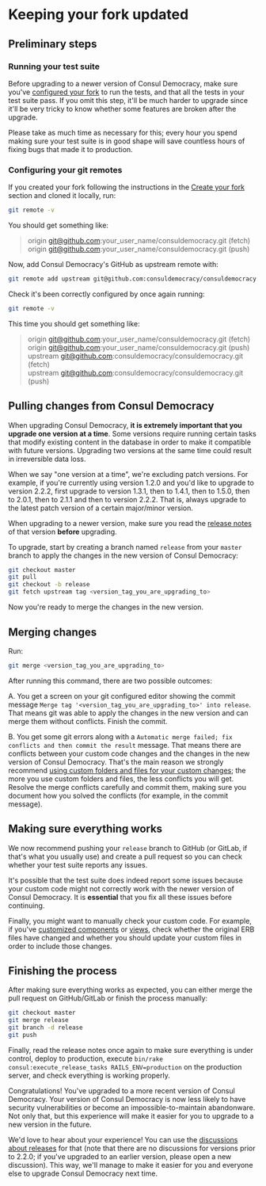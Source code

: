 # Keeping your fork updated

## Preliminary steps

### Running your test suite

Before upgrading to a newer version of Consul Democracy, make sure you've [configured your fork](configuration.md) to run the tests, and that all the tests in your test suite pass. If you omit this step, it'll be much harder to upgrade since it'll be very tricky to know whether some features are broken after the upgrade.

Please take as much time as necessary for this; every hour you spend making sure your test suite is in good shape will save countless hours of fixing bugs that made it to production.

### Configuring your git remotes

If you created your fork following the instructions in the [Create your fork](create.md) section and cloned it locally, run:

```bash
git remote -v
```

You should get something like:

> origin  git@github.com:your_user_name/consuldemocracy.git (fetch)\
> origin  git@github.com:your_user_name/consuldemocracy.git (push)

Now, add Consul Democracy's GitHub as upstream remote with:

```bash
git remote add upstream git@github.com:consuldemocracy/consuldemocracy.git
```

Check it's been correctly configured by once again running:

```bash
git remote -v
```

This time you should get something like:

> origin  git@github.com:your_user_name/consuldemocracy.git (fetch)\
> origin  git@github.com:your_user_name/consuldemocracy.git (push)\
> upstream  git@github.com:consuldemocracy/consuldemocracy.git (fetch)\
> upstream  git@github.com:consuldemocracy/consuldemocracy.git (push)

## Pulling changes from Consul Democracy

When upgrading Consul Democracy, **it is extremely important that you upgrade one version at a time**. Some versions require running certain tasks that modify existing content in the database in order to make it compatible with future versions. Upgrading two versions at the same time could result in irreversible data loss.

When we say "one version at a time", we're excluding patch versions. For example, if you're currently using version 1.2.0 and you'd like to upgrade to version 2.2.2, first upgrade to version 1.3.1, then to 1.4.1, then to 1.5.0, then to 2.0.1, then to 2.1.1 and then to version 2.2.2. That is, always upgrade to the latest patch version of a certain major/minor version.

When upgrading to a newer version, make sure you read the [release notes](https://github.com/consuldemocracy/consuldemocracy/releases) of that version **before** upgrading.

To upgrade, start by creating a branch named `release` from your `master` branch to apply the changes in the new version of Consul Democracy:

```bash
git checkout master
git pull
git checkout -b release
git fetch upstream tag <version_tag_you_are_upgrading_to>
```

Now you're ready to merge the changes in the new version.

## Merging changes

Run:

```bash
git merge <version_tag_you_are_upgrading_to>
```

After running this command, there are two possible outcomes:

A. You get a screen on your git configured editor showing the commit message `Merge tag '<version_tag_you_are_upgrading_to>' into release`. That means git was able to apply the changes in the new version and can merge them without conflicts. Finish the commit.

B. You get some git errors along with a `Automatic merge failed; fix conflicts and then commit the result` message. That means there are conflicts between your custom code changes and the changes in the new version of Consul Democracy. That's the main reason we strongly recommend [using custom folders and files for your custom changes](../customization/introduction.md); the more you use custom folders and files, the less conflicts you will get. Resolve the merge conflicts carefully and commit them, making sure you document how you solved the conflicts (for example, in the commit message).

## Making sure everything works

We now recommend pushing your `release` branch to GitHub (or GitLab, if that's what you usually use) and create a pull request so you can check whether your test suite reports any issues.

It's possible that the test suite does indeed report some issues because your custom code might not correctly work with the newer version of Consul Democracy. It is **essential** that you fix all these issues before continuing.

Finally, you might want to manually check your custom code. For example, if you've [customized components](../customization/components.md) or [views](../customization/views.md), check whether the original ERB files have changed and whether you should update your custom files in order to include those changes.

## Finishing the process

After making sure everything works as expected, you can either merge the pull request on GitHub/GitLab or finish the process manually:

```bash
git checkout master
git merge release
git branch -d release
git push
```

Finally, read the release notes once again to make sure everything is under control, deploy to production, execute `bin/rake consul:execute_release_tasks RAILS_ENV=production` on the production server, and check everything is working properly.

Congratulations! You've upgraded to a more recent version of Consul Democracy. Your version of Consul Democracy is now less likely to have security vulnerabilities or become an impossible-to-maintain abandonware. Not only that, but this experience will make it easier for you to upgrade to a new version in the future.

We'd love to hear about your experience! You can use the [discussions about releases](https://github.com/consuldemocracy/consuldemocracy/discussions/categories/releases) for that (note that there are no discussions for versions prior to 2.2.0; if you've upgraded to an earlier version, please open a new discussion). This way, we'll manage to make it easier for you and everyone else to upgrade Consul Democracy next time.
